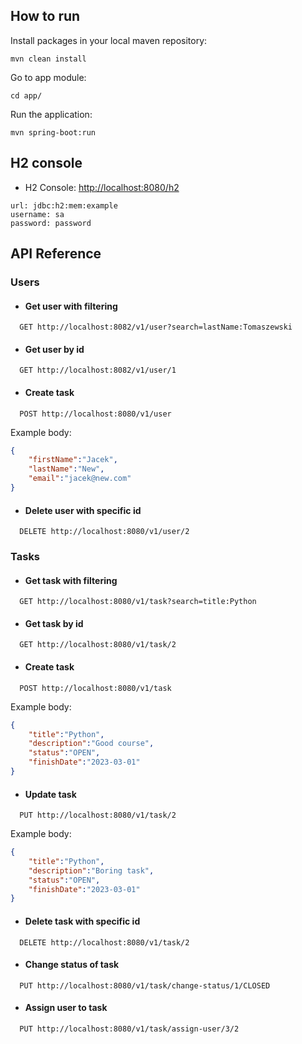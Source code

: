 ## How to run

Install packages in your local maven repository:

```
mvn clean install
```

Go to app module:

```
cd app/
```

Run the application:

```
mvn spring-boot:run
```

## H2 console

- H2 Console: [http://localhost:8080/h2](http://localhost:8080/h2)

```
url: jdbc:h2:mem:example
username: sa
password: password
```


## API Reference

### Users

- #### Get user with filtering

```http
  GET http://localhost:8082/v1/user?search=lastName:Tomaszewski
```


- #### Get user by id

```http
  GET http://localhost:8082/v1/user/1
```



- #### Create task

```http
  POST http://localhost:8080/v1/user
```
Example body:
```json
{
    "firstName":"Jacek",
    "lastName":"New",
    "email":"jacek@new.com"
}
```  

- #### Delete user with specific id

```http
  DELETE http://localhost:8080/v1/user/2
```


### Tasks

- #### Get task with filtering

```http
  GET http://localhost:8080/v1/task?search=title:Python
```

- #### Get task by id

```http
  GET http://localhost:8080/v1/task/2
```

- #### Create task

```http
  POST http://localhost:8080/v1/task
```
Example body:
```json
{
    "title":"Python",
    "description":"Good course",
    "status":"OPEN",
    "finishDate":"2023-03-01"
}
``` 


- #### Update task

```http
  PUT http://localhost:8080/v1/task/2
```
Example body:
```json
{
    "title":"Python",
    "description":"Boring task",
    "status":"OPEN",
    "finishDate":"2023-03-01"
}
``` 

- #### Delete task with specific id

```http
  DELETE http://localhost:8080/v1/task/2
```

- #### Change status of task
```http
  PUT http://localhost:8080/v1/task/change-status/1/CLOSED
```


- #### Assign user to task

```http
  PUT http://localhost:8080/v1/task/assign-user/3/2
```
